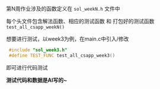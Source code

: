 第N周作业涉及的函数定义在 ``sol_weekN.h`` 文件中

每个头文件包含解法函数、相应的测试函数 和 打包好的测试函数 ``test_all_csapp_weekN()``

想要进行测试，以week3为例，在main.c中引入/修改
```c++
 #include "sol_week3.h"
 #define TEST_FUNC test_all_csapp_week3()
```
即可进行代码测试

**测试代码和数据是AI写的~**
